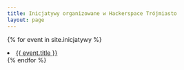 ```yaml
---
title: Inicjatywy organizowane w Hackerspace Trójmiasto
layout: page
---
```


{% for event in site.inicjatywy %}
  <li>
    <a href="{{ event.url }}">
      {{ event.title }}
    </a>
  </li>
{% endfor %}

